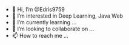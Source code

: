 - 👋 Hi, I’m @Edris9759
- 👀 I’m interested in Deep Learning, Java Web
- 🌱 I’m currently learning ...
- 💞️ I’m looking to collaborate on ...
- 📫 How to reach me ...

<!---
Edris9759/Edris9759 is a ✨ special ✨ repository because its `README.md` (this file) appears on your GitHub profile.
You can click the Preview link to take a look at your changes.
--->
